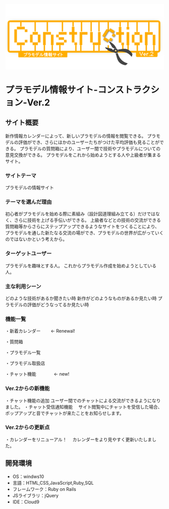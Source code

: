 ![site-logo](https://github.com/Kouga766/Construction-Ver.2/blob/main/app/assets/images/Rogo.png)

# プラモデル情報サイト-コンストラクション-Ver.2

## サイト概要
新作情報カレンダーによって、新しいプラモデルの情報を閲覧できる。
プラモデルの評価ができ、さらにほかのユーザーたちがつけた平均評価も見ることができる。
プラモデルの質問箱により、ユーザー間で技術やプラモデルについての意見交換ができる。
プラモデルをこれから始めようとする人や上級者が集まるサイト。

### サイトテーマ
プラモデルの情報サイト

### テーマを選んだ理由
初心者がプラモデルを始める際に素組み（設計図道理組み立てる）だけではなく、さらに技術を上げる手伝いができる。
上級者などとの技術の交流ができる質問箱等からさらにステップアップできるようなサイトをつくることにより、
プラモデルを通した新たなる交流の場ができ、プラモデルの世界が広がっていくのではないかという考えから。

### ターゲットユーザー
プラモデルを趣味とする人。
これからプラモデル作成を始めようとしている人。

### 主な利用シーン
どのような技術があるか聞きたい時
新作がどのようなものがあるか見たい時
プラモデルの評価がどうなってるか見たい時

### 機能一覧
・新着カレンダー　　  ← Renewal!

・質問箱

・プラモデル一覧

・プラモデル取扱店

・チャット機能　　　　← new!

### Ver.2からの新機能
・チャット機能の追加
  ユーザー間でのチャットによる交流ができるようになりました。
・チャット受信通知機能
　サイト閲覧中にチャットを受信した場合、ポップアップと音でチャットが来たことをお知らせします。

### Ver.2からの更新点
・カレンダーをリニューアル！
　カレンダーをより見やすく更新いたしました。

## 開発環境
- OS：windws10
- 言語：HTML,CSS,JavaScript,Ruby,SQL
- フレームワーク：Ruby on Rails
- JSライブラリ：jQuery
- IDE：Cloud9
